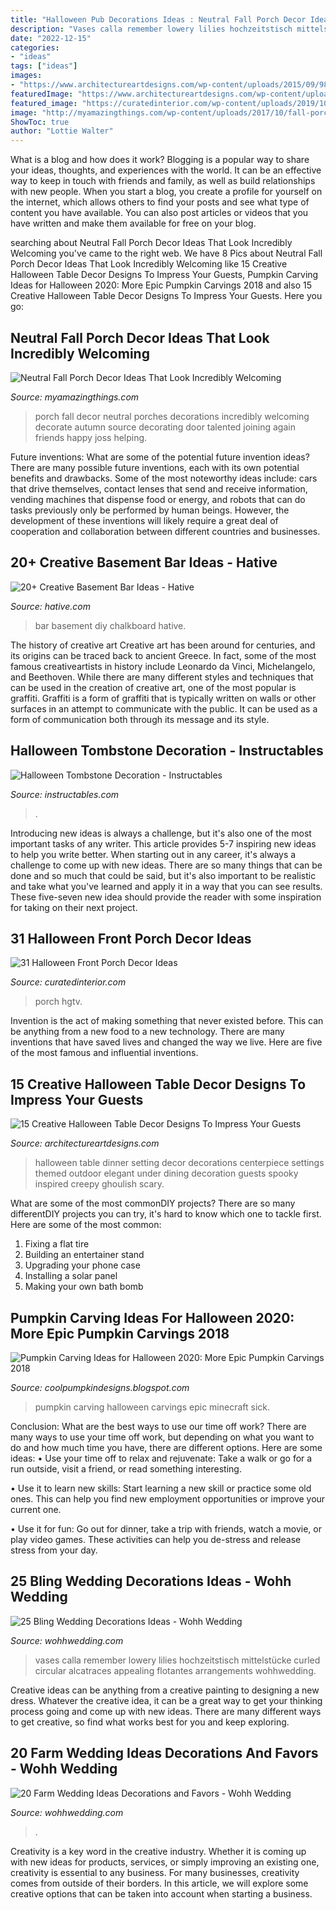 ```yaml
---
title: "Halloween Pub Decorations Ideas : Neutral Fall Porch Decor Ideas That Look Incredibly Welcoming"
description: "Vases calla remember lowery lilies hochzeitstisch mittelstücke curled circular alcatraces appealing flotantes arrangements wohhwedding"
date: "2022-12-15"
categories:
- "ideas"
tags: ["ideas"]
images:
- "https://www.architectureartdesigns.com/wp-content/uploads/2015/09/982-630x473.jpg"
featuredImage: "https://www.architectureartdesigns.com/wp-content/uploads/2015/09/982-630x473.jpg"
featured_image: "https://curatedinterior.com/wp-content/uploads/2019/10/Halloween-front-porch-decor-via-HGTV.jpg"
image: "http://myamazingthings.com/wp-content/uploads/2017/10/fall-porch-5.jpg"
ShowToc: true
author: "Lottie Walter"
---
```



What is a blog and how does it work?
Blogging is a popular way to share your ideas, thoughts, and experiences with the world. It can be an effective way to keep in touch with friends and family, as well as build relationships with new people. When you start a blog, you create a profile for yourself on the internet, which allows others to find your posts and see what type of content you have available. You can also post articles or videos that you have written and make them available for free on your blog.

	

		
searching about Neutral Fall Porch Decor Ideas That Look Incredibly Welcoming you've came to the right web. We have 8 Pics about Neutral Fall Porch Decor Ideas That Look Incredibly Welcoming like 15 Creative Halloween Table Decor Designs To Impress Your Guests, Pumpkin Carving Ideas for Halloween 2020: More Epic Pumpkin Carvings 2018 and also 15 Creative Halloween Table Decor Designs To Impress Your Guests. Here you go:
		
    
## Neutral Fall Porch Decor Ideas That Look Incredibly Welcoming

<img loading=lazy src="http://myamazingthings.com/wp-content/uploads/2017/10/fall-porch-5.jpg" onerror="this.onerror=null;this.src='https://tse3.mm.bing.net/th?id=OIP.I-TjcpsRypp6Fr2pCDpcPgHaLH&amp;pid=15.1';" alt="Neutral Fall Porch Decor Ideas That Look Incredibly Welcoming">

_Source: myamazingthings.com_

>porch fall decor neutral porches decorations incredibly welcoming decorate autumn source decorating door talented joining again friends happy joss helping. 

	

Future inventions: What are some of the potential future invention ideas?
There are many possible future inventions, each with its own potential benefits and drawbacks. Some of the most noteworthy ideas include: cars that drive themselves, contact lenses that send and receive information, vending machines that dispense food or energy, and robots that can do tasks previously only be performed by human beings. However, the development of these inventions will likely require a great deal of cooperation and collaboration between different countries and businesses.

    
## 20+ Creative Basement Bar Ideas - Hative

<img loading=lazy src="https://hative.com/wp-content/uploads/2014/05/basement-bar-ideas/5-diy-chalkboard-wal.jpg" onerror="this.onerror=null;this.src='https://tse4.mm.bing.net/th?id=OIP.8kLX5nqRVEjPn8PVthRJZQHaLL&amp;pid=15.1';" alt="20+ Creative Basement Bar Ideas - Hative">

_Source: hative.com_

>bar basement diy chalkboard hative. 

	

The history of creative art
Creative art has been around for centuries, and its origins can be traced back to ancient Greece. In fact, some of the most famous creativeartists in history include Leonardo da Vinci, Michelangelo, and Beethoven. While there are many different styles and techniques that can be used in the creation of creative art, one of the most popular is graffiti. Graffiti is a form of graffiti that is typically written on walls or other surfaces in an attempt to communicate with the public. It can be used as a form of communication both through its message and its style.

    
## Halloween Tombstone Decoration - Instructables

<img loading=lazy src="https://cdn.instructables.com/ORIG/FSU/WXM1/H8I43MVK/FSUWXM1H8I43MVK.jpg?width=2100" onerror="this.onerror=null;this.src='https://tse3.mm.bing.net/th?id=OIP.W03U8k3FJ2ZzhZ2Y0NGdOwHaJ4&amp;pid=15.1';" alt="Halloween Tombstone Decoration - Instructables">

_Source: instructables.com_

>. 

	

Introducing new ideas is always a challenge, but it's also one of the most important tasks of any writer. This article provides 5-7 inspiring new ideas to help you write better.
When starting out in any career, it's always a challenge to come up with new ideas. There are so many things that can be done and so much that could be said, but it's also important to be realistic and take what you've learned and apply it in a way that you can see results. These five-seven new idea should provide the reader with some inspiration for taking on their next project.

    
## 31 Halloween Front Porch Decor Ideas

<img loading=lazy src="https://curatedinterior.com/wp-content/uploads/2019/10/Halloween-front-porch-decor-via-HGTV.jpg" onerror="this.onerror=null;this.src='https://tse2.mm.bing.net/th?id=OIP.hH8fEzTNae_zCX_7qDxXmAHaJ4&amp;pid=15.1';" alt="31 Halloween Front Porch Decor Ideas">

_Source: curatedinterior.com_

>porch hgtv. 

	

Invention is the act of making something that never existed before. This can be anything from a new food to a new technology. There are many inventions that have saved lives and changed the way we live. Here are five of the most famous and influential inventions.

    
## 15 Creative Halloween Table Decor Designs To Impress Your Guests

<img loading=lazy src="https://www.architectureartdesigns.com/wp-content/uploads/2015/09/982-630x473.jpg" onerror="this.onerror=null;this.src='https://tse3.mm.bing.net/th?id=OIP.rBufs-SCGqjEUiUvWgF7eAHaFj&amp;pid=15.1';" alt="15 Creative Halloween Table Decor Designs To Impress Your Guests">

_Source: architectureartdesigns.com_

>halloween table dinner setting decor decorations centerpiece settings themed outdoor elegant under dining decoration guests spooky inspired creepy ghoulish scary. 

	

What are some of the most commonDIY projects?
There are so many differentDIY projects you can try, it's hard to know which one to tackle first. Here are some of the most common: 
1. Fixing a flat tire 
2. Building an entertainer stand 
3. Upgrading your phone case 
4. Installing a solar panel 
5. Making your own bath bomb 

    
## Pumpkin Carving Ideas For Halloween 2020: More Epic Pumpkin Carvings 2018

<img loading=lazy src="http://3.bp.blogspot.com/-fp7n0VkqXzw/Ulx_cgs3ilI/AAAAAAAAIsY/sascJitkcmg/s1600/2bfe9b37b457d20699e384ac543388b0.jpg" onerror="this.onerror=null;this.src='https://tse4.mm.bing.net/th?id=OIP.RMmtzoAgXe6a1p3vMF_DXgAAAA&amp;pid=15.1';" alt="Pumpkin Carving Ideas for Halloween 2020: More Epic Pumpkin Carvings 2018">

_Source: coolpumpkindesigns.blogspot.com_

>pumpkin carving halloween carvings epic minecraft sick. 

	

Conclusion: What are the best ways to use our time off work?
There are many ways to use your time off work, but depending on what you want to do and how much time you have, there are different options. Here are some ideas: 
• Use your time off to relax and rejuvenate: Take a walk or go for a run outside, visit a friend, or read something interesting. 

• Use it to learn new skills: Start learning a new skill or practice some old ones. This can help you find new employment opportunities or improve your current one. 

• Use it for fun: Go out for dinner, take a trip with friends, watch a movie, or play video games. These activities can help you de-stress and release stress from your day.

    
## 25 Bling Wedding Decorations Ideas - Wohh Wedding

<img loading=lazy src="http://wohhwedding.com/wp-content/uploads/2016/05/Bling-Centerpieces-Wedding-Decorations.jpg" onerror="this.onerror=null;this.src='https://tse4.mm.bing.net/th?id=OIP.fv3IawSUItHIPARNlMOOtQHaLH&amp;pid=15.1';" alt="25 Bling Wedding Decorations Ideas - Wohh Wedding">

_Source: wohhwedding.com_

>vases calla remember lowery lilies hochzeitstisch mittelstücke curled circular alcatraces appealing flotantes arrangements wohhwedding. 

	

Creative ideas can be anything from a creative painting to designing a new dress. Whatever the creative idea, it can be a great way to get your thinking process going and come up with new ideas. There are many different ways to get creative, so find what works best for you and keep exploring.

    
## 20 Farm Wedding Ideas Decorations And Favors - Wohh Wedding

<img loading=lazy src="https://www.wohhwedding.com/wp-content/uploads/2016/04/Rustic-Farm-Wedding-Ideas-1-683x1024.jpg" onerror="this.onerror=null;this.src='https://tse1.mm.bing.net/th?id=OIP.aJhs-c0DrN7xrSRORsuSqAHaLG&amp;pid=15.1';" alt="20 Farm Wedding Ideas Decorations and Favors - Wohh Wedding">

_Source: wohhwedding.com_

>. 

	

Creativity is a key word in the creative industry. Whether it is coming up with new ideas for products, services, or simply improving an existing one, creativity is essential to any business. For many businesses, creativity comes from outside of their borders. In this article, we will explore some creative options that can be taken into account when starting a business.

